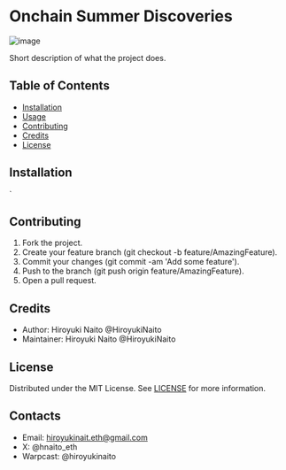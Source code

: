 # Onchain Summer Discoveries

![image](https://github.com/HiroyukiNaito/OchainSummerDiscoveries/assets/32320988/3e45cee4-8a44-441d-a5e0-67682b8a0481)

Short description of what the project does.

## Table of Contents

- [Installation](#installation)
- [Usage](#usage)
- [Contributing](#contributing)
- [Credits](#credits)
- [License](#license)

## Installation
`

## Contributing

1. Fork the project.
1. Create your feature branch (git checkout -b feature/AmazingFeature).
1. Commit your changes (git commit -am 'Add some feature').
1. Push to the branch (git push origin feature/AmazingFeature).
1. Open a pull request.

## Credits

- Author: Hiroyuki Naito @HiroyukiNaito
- Maintainer: Hiroyuki Naito @HiroyukiNaito

## License

Distributed under the MIT License. See [LICENSE](LICENSE) for more information.

## Contacts

- Email: hiroyukinait.eth@gmail.com
- X: @hnaito_eth
- Warpcast: @hiroyukinaito


